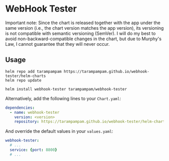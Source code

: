 # WebHook Tester

Important note: Since the chart is released together with the app under the same version (i.e., the chart version
matches the app version), its versioning is not compatible with semantic versioning (SemVer). I will do my best to
avoid non-backward-compatible changes in the chart, but due to Murphy's Law, I cannot guarantee that they will
never occur.

## Usage

```shell
helm repo add tarampampam https://tarampampam.github.io/webhook-tester/helm-charts
helm repo update

helm install webhook-tester tarampampam/webhook-tester
```

Alternatively, add the following lines to your `Chart.yaml`:

```yaml
dependencies:
  - name: webhook-tester
    version: <version>
    repository: https://tarampampam.github.io/webhook-tester/helm-charts
```

And override the default values in your `values.yaml`:

```yaml
webhook-tester:
  # ...
  service: {port: 8800}
  # ...
```
